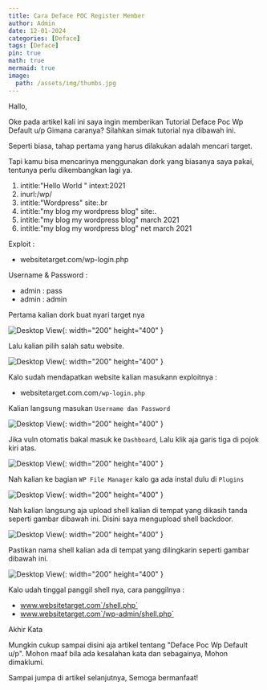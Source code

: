 ```yaml
---
title: Cara Deface POC Register Member
author: Admin
date: 12-01-2024
categories: [Deface]
tags: [Deface]
pin: true
math: true
mermaid: true
image:
  path: /assets/img/thumbs.jpg
---
```


Hallo,

Oke pada artikel kali ini saya ingin memberikan Tutorial Deface Poc Wp Default u/p Gimana caranya? Silahkan simak tutorial nya dibawah ini.

Seperti biasa, tahap pertama yang harus dilakukan adalah mencari target.

Tapi kamu bisa mencarinya menggunakan dork yang biasanya saya pakai, tentunya perlu dikembangkan lagi ya.

> 
1. intitle:"Hello World " intext:2021
2. inurl:/wp/
3. intitle:"Wordpress" site:.br
4. intitle:"my blog my wordpress blog" site:.
5. intitle:"my blog my wordpress blog" march 2021
6. intitle:"my blog my wordpress blog" net march 2021

Exploit : 
- websitetarget.com/wp-login.php

Username & Password :
- admin : pass
- admin : admin

Pertama kalian dork buat nyari target nya

![Desktop View](/assets/img/post/wpdefault1.jpg){: width="200" height="400" }

Lalu kalian pilih salah satu website.

![Desktop View](/assets/img/post/wpdefault2.jpg){: width="200" height="400" }

Kalo sudah mendapatkan website kalian masukann exploitnya :
- websitetarget.com.com`/wp-login.php`

Kalian langsung masukan `Username dan Password`

![Desktop View](/assets/img/post/wpdefault3.jpg){: width="200" height="400" }

Jika vuln otomatis bakal masuk ke `Dashboard`, Lalu klik aja garis tiga di pojok kiri atas.

![Desktop View](/assets/img/post/wpdefault4.jpg){: width="200" height="400" }

Nah kalian ke bagian `WP File Manager` kalo ga ada instal dulu di `Plugins`

![Desktop View](/assets/img/post/wpdefault5.jpg){: width="200" height="400" }

Nah kalian langsung aja upload shell kalian di tempat yang dikasih tanda seperti gambar dibawah ini.
Disini saya mengupload shell backdoor.

![Desktop View](/assets/img/post/wpdefault6.jpg){: width="200" height="400" }

Pastikan nama shell kalian ada di tempat yang dilingkarin seperti gambar dibawah ini.

![Desktop View](/assets/img/post/wpdefault7.jpg){: width="200" height="400" }

Kalo udah tinggal panggil shell nya, cara panggilnya :
- www.websitetarget.com`/shell.php`
- www.websitetarget.com`/wp-admin/shell.php`

Akhir Kata

Mungkin cukup sampai disini aja artikel tentang "Deface Poc Wp Default u/p". Mohon maaf bila ada kesalahan kata dan sebagainya, Mohon dimaklumi.

Sampai jumpa di artikel selanjutnya, Semoga bermanfaat!








